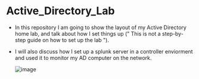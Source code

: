 # Active_Directory_Lab

- In this repository I am going to show the layout of my Active Directory home lab, and talk about how I set things up (" This is not a step-by-step guide on how to set up the lab ").
- I will also discuss how I set up a splunk server in a controller enviorment and used it to monitor my AD computer on the network.


  ![image](https://github.com/XavierTackett/Active_Directory_Lab/assets/116126997/20b68c70-9891-442c-a114-6768f7a5a619)
